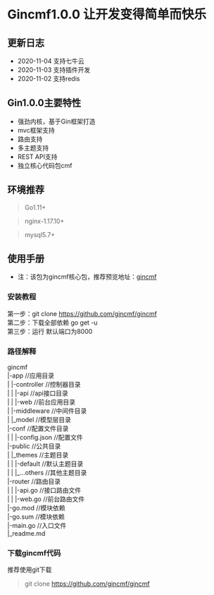 # Gincmf1.0.0 让开发变得简单而快乐

## 更新日志
* 2020-11-04 支持七牛云
* 2020-11-03 支持插件开发
* 2020-11-02 支持redis

## Gin1.0.0主要特性
* 强劲内核，基于Gin框架打造
* mvc框架支持
* 路由支持
* 多主题支持
* REST API支持
* 独立核心代码包cmf

## 环境推荐
> Go1.11+  

> nginx-1.17.10+ 

> mysql5.7+
## 使用手册
* 注：该包为gincmf核心包，推荐预览地址：[gincmf](https://github.com/gimcmf/gincmf)   
### 安装教程
第一步：git clone https://github.com/gincmf/gincmf  
第二步：下载全部依赖 go get -u  
第三步：运行 默认端口为8000
### 路径解释
gincmf  
|-app //应用目录  
| |-controller //控制器目录  
| | |-api //api接口目录  
| | |-web //前台应用目录  
| |-middleware //中间件目录  
| |_model //模型层目录  
|-conf //配置文件目录  
| | |-config.json //配置文件  
|-public //公共目录  
| |\_themes //主题目录  
| | |-default //默认主题目录  
| | |\_...others //其他主题目录  
|-router //路由目录  
| | |-api.go //接口路由文件  
| | |-web.go //前台路由文件  
|-go.mod  //模块依赖  
|-go.sum  //模块依赖  
|-main.go  //入口文件  
|_readme.md
### 下载gincmf代码
推荐使用git下载  
> git clone https://github.com/gincmf/gincmf  